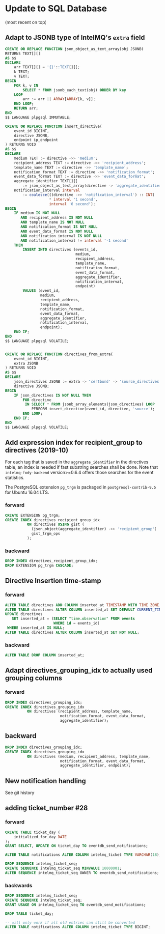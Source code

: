 # Update to SQL Database

(most recent on top)

## Adapt to JSONB type of IntelMQ's `extra` field

```sql
CREATE OR REPLACE FUNCTION json_object_as_text_array(obj JSONB)
RETURNS TEXT[][]
AS $$
DECLARE
    arr TEXT[][] = '{}'::TEXT[][];
    k TEXT;
    v TEXT;
BEGIN
    FOR k, v IN
        SELECT * FROM jsonb_each_text(obj) ORDER BY key
    LOOP
        arr := arr || ARRAY[ARRAY[k, v]];
    END LOOP;
    RETURN arr;
END
$$ LANGUAGE plpgsql IMMUTABLE;

CREATE OR REPLACE FUNCTION insert_directive(
    event_id BIGINT,
    directive JSONB,
    endpoint ip_endpoint
) RETURNS VOID
AS $$
DECLARE
    medium TEXT := directive ->> 'medium';
    recipient_address TEXT := directive ->> 'recipient_address';
    template_name TEXT := directive ->> 'template_name';
    notification_format TEXT := directive ->> 'notification_format';
    event_data_format TEXT := directive ->> 'event_data_format';
    aggregate_identifier TEXT[][]
        := json_object_as_text_array(directive -> 'aggregate_identifier');
    notification_interval interval
        := coalesce(((directive ->> 'notification_interval') :: INT)
                    * interval '1 second',
                    interval '0 second');
BEGIN
    IF medium IS NOT NULL
       AND recipient_address IS NOT NULL
       AND template_name IS NOT NULL
       AND notification_format IS NOT NULL
       AND event_data_format IS NOT NULL
       AND notification_interval IS NOT NULL
       AND notification_interval != interval '-1 second'
    THEN
        INSERT INTO directives (events_id,
                                medium,
                                recipient_address,
                                template_name,
                                notification_format,
                                event_data_format,
                                aggregate_identifier,
                                notification_interval,
                                endpoint)
        VALUES (event_id,
                medium,
                recipient_address,
                template_name,
                notification_format,
                event_data_format,
                aggregate_identifier,
                notification_interval,
                endpoint);
    END IF;
END
$$ LANGUAGE plpgsql VOLATILE;


CREATE OR REPLACE FUNCTION directives_from_extra(
    event_id BIGINT,
    extra JSONB
) RETURNS VOID
AS $$
DECLARE
    json_directives JSONB := extra -> 'certbund' -> 'source_directives';
    directive JSONB;
BEGIN
    IF json_directives IS NOT NULL THEN
        FOR directive
         IN SELECT * FROM jsonb_array_elements(json_directives) LOOP
            PERFORM insert_directive(event_id, directive, 'source');
        END LOOP;
    END IF;
END
$$ LANGUAGE plpgsql VOLATILE;
```

## Add expression index for recipient_group to directives (2019-10)

For each tag that is saved in the `aggregate_identifier` in the directives
table, an index is needed if fast substring searches shall be done.
Note that `intelmq-fody-backend` version>=0.6.4 offers those searches
for the event statistics.

The PostgreSQL extension `pg_trgm` is
packaged in `postgresql-contrib-9.5` for Ubuntu 16.04 LTS.

### forward

```sql
CREATE EXTENSION pg_trgm;
CREATE INDEX directives_recipient_group_idx
          ON directives USING gist (
            (json_object(aggregate_identifier) ->> 'recipient_group')
            gist_trgm_ops
          );
```

### backward

```sql
DROP INDEX directives_recipient_group_idx;
DROP EXTENSION pg_trgm CASCADE;
```

## Directive Insertion time-stamp

### forward

```sql
ALTER TABLE directives ADD COLUMN inserted_at TIMESTAMP WITH TIME ZONE;
ALTER TABLE directives ALTER COLUMN inserted_at SET DEFAULT CURRENT_TIMESTAMP;
UPDATE directives
   SET inserted_at = (SELECT "time.observation" FROM events
                      WHERE id = events_id)
 WHERE inserted_at IS NULL;
ALTER TABLE directives ALTER COLUMN inserted_at SET NOT NULL;
```

### backward

```sql
ALTER TABLE DROP COLUMN inserted_at;
```

## Adapt directives_grouping_idx to actually used grouping columns

### forward

```sql
DROP INDEX directives_grouping_idx;
CREATE INDEX directives_grouping_idx
          ON directives (recipient_address, template_name,
                         notification_format, event_data_format,
                         aggregate_identifier);
```

## backward

```sql
DROP INDEX directives_grouping_idx;
CREATE INDEX directives_grouping_idx
          ON directives (medium, recipient_address, template_name,
                         notification_format, event_data_format,
                         aggregate_identifier, endpoint);
```

## New notification handling

See git history


## adding ticket_number #28

### forward

```sql
CREATE TABLE ticket_day (
    initialized_for_day DATE
);
GRANT SELECT, UPDATE ON ticket_day TO eventdb_send_notifications;

ALTER TABLE notifications ALTER COLUMN intelmq_ticket TYPE VARCHAR(18);

DROP SEQUENCE intelmq_ticket_seq;
CREATE SEQUENCE intelmq_ticket_seq MINVALUE 10000001;
ALTER SEQUENCE intelmq_ticket_seq OWNER TO eventdb_send_notifications;
```

### backwards

```sql
DROP SEQUENCE intelmq_ticket_seq;
CREATE SEQUENCE intelmq_ticket_seq;
GRANT USAGE ON intelmq_ticket_seq TO eventdb_send_notifications;

DROP TABLE ticket_day;

-- will only work if all old entries can still be converted
ALTER TABLE notifications ALTER COLUMN intelmq_ticket TYPE BIGINT;
```
